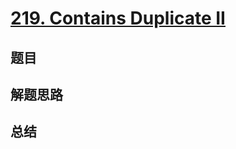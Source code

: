 # [219. Contains Duplicate II](https://leetcode.com/problems/contains-duplicate-ii/)

## 题目


## 解题思路


## 总结


